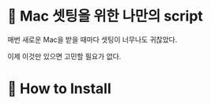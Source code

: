 # 🍎 Mac 셋팅을 위한 나만의 script

매번 새로운 Mac을 받을 때마다 셋팅이 너무나도 귀찮았다.

이제 이것만 있으면 고민할 필요가 없다.

# 💽 How to Install


